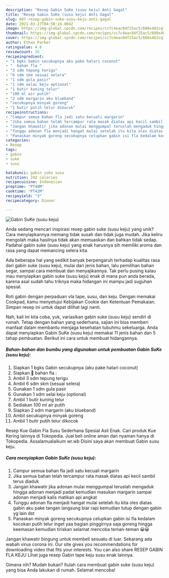 ```yaml
---
description: "Resep Gabin SuKe (susu keju) Anti Gagal"
title: "Resep Gabin SuKe (susu keju) Anti Gagal"
slug: 607-resep-gabin-suke-susu-keju-anti-gagal
date: 2021-03-27T04:58:24.804Z
image: https://img-global.cpcdn.com/recipes/cc7c4eac04f25ac5/680x482cq70/gabin-suke-susu-keju-foto-resep-utama.jpg
thumbnail: https://img-global.cpcdn.com/recipes/cc7c4eac04f25ac5/680x482cq70/gabin-suke-susu-keju-foto-resep-utama.jpg
cover: https://img-global.cpcdn.com/recipes/cc7c4eac04f25ac5/680x482cq70/gabin-suke-susu-keju-foto-resep-utama.jpg
author: Ethan Parker
ratingvalue: 4.8
reviewcount: 15
recipeingredient:
- "1 bgks Gabin secukupnya aku pake hatari coconut"
- "  bahan fla "
- "3 sdm tepung terigu"
- "6 sdm skm sesuai selera"
- "1 sdm gula pasir"
- "1 sdm selai keju optional"
- "1 butir kuning telur"
- "100 ml air putih"
- "2 sdm margarin aku blueband"
- "secukupnya minyak goreng"
- "1 butir putih telur dikocok"
recipeinstructions:
- "Campur semua bahan fla jadi satu kecuali margarin"
- "Jika semua bahan telah tercampur rata masak diatas api kecil sambil terus diaduk"
- "Jangan khawatir jika adonan mulai menggumpal teruslah mengaduk hingga adonan menjadi padat kemudian masukan margarin sampai adonan menjadi kalis matikan api angkat"
- "Tunggu adonan fla menjadi hangat mulai setelah itu kita oles diatas gabin aku pake tangan langsung biar rapi kemudian tutup dengan gabin yg lain dst"
- "Panaskan minyak goreng secukupnya celupkan gabin isi fla kedalam kocokan putih telur inget yaa bagian pinggirnya saja goreng hingga keemasan kemudian tiriskan selamat mencoba teman-teman 😀😀"
categories:
- Resep
tags:
- gabin
- suke
- susu

katakunci: gabin suke susu 
nutrition: 242 calories
recipecuisine: Indonesian
preptime: "PT40M"
cooktime: "PT42M"
recipeyield: "3"
recipecategory: Dinner

---
```



![Gabin SuKe (susu keju)](https://img-global.cpcdn.com/recipes/cc7c4eac04f25ac5/680x482cq70/gabin-suke-susu-keju-foto-resep-utama.jpg)

Anda sedang mencari inspirasi resep gabin suke (susu keju) yang unik? Cara menyiapkannya memang tidak susah dan tidak juga mudah. Jika keliru mengolah maka hasilnya tidak akan memuaskan dan bahkan tidak sedap. Padahal gabin suke (susu keju) yang enak harusnya sih memiliki aroma dan rasa yang dapat memancing selera kita.

Ada beberapa hal yang sedikit banyak berpengaruh terhadap kualitas rasa dari gabin suke (susu keju), mulai dari jenis bahan, lalu pemilihan bahan segar, sampai cara membuat dan menyajikannya. Tak perlu pusing kalau mau menyiapkan gabin suke (susu keju) enak di mana pun anda berada, karena asal sudah tahu triknya maka hidangan ini mampu jadi suguhan spesial.

Roti gabin dengan perpaduan vla tape, susu, dan keju. Dengan memakai Cookpad, kamu menyetujui Kebijakan Cookie dan Ketentuan Pemakaian. Simpan resep ini untuk dapat dilihat lagi nanti.


Nah, kali ini kita coba, yuk, variasikan gabin suke (susu keju) sendiri di rumah. Tetap dengan bahan yang sederhana, sajian ini bisa memberi manfaat dalam membantu menjaga kesehatan tubuhmu sekeluarga. Anda dapat menyiapkan Gabin SuKe (susu keju) memakai 11 jenis bahan dan 5 tahap pembuatan. Berikut ini cara untuk membuat hidangannya.

<!--inarticleads1-->

##### Bahan-bahan dan bumbu yang digunakan untuk pembuatan Gabin SuKe (susu keju):

1. Siapkan 1 bgks Gabin secukupnya (aku pake hatari coconut)
1. Siapkan  🍼 bahan fla :
1. Ambil 3 sdm tepung terigu
1. Ambil 6 sdm skm (sesuai selera)
1. Gunakan 1 sdm gula pasir
1. Gunakan 1 sdm selai keju (optional)
1. Ambil 1 butir kuning telur
1. Sediakan 100 ml air putih
1. Siapkan 2 sdm margarin (aku blueband)
1. Ambil secukupnya minyak goreng
1. Ambil 1 butir putih telur dikocok


Resep Kue Gabin Fla Susu Sederhana Spesial Asli Enak. Cari produk Kue Kering lainnya di Tokopedia. Jual beli online aman dan nyaman hanya di Tokopedia. Assalamualaikum wr.wb Disini saya akan membuat Gabin susu keju. 

<!--inarticleads2-->

##### Cara menyiapkan Gabin SuKe (susu keju):

1. Campur semua bahan fla jadi satu kecuali margarin
1. Jika semua bahan telah tercampur rata masak diatas api kecil sambil terus diaduk
1. Jangan khawatir jika adonan mulai menggumpal teruslah mengaduk hingga adonan menjadi padat kemudian masukan margarin sampai adonan menjadi kalis matikan api angkat
1. Tunggu adonan fla menjadi hangat mulai setelah itu kita oles diatas gabin aku pake tangan langsung biar rapi kemudian tutup dengan gabin yg lain dst
1. Panaskan minyak goreng secukupnya celupkan gabin isi fla kedalam kocokan putih telur inget yaa bagian pinggirnya saja goreng hingga keemasan kemudian tiriskan selamat mencoba teman-teman 😀😀


Jangan khawatir bingung untuk membeli sesuatu di luar. Sekarang ada wabah virus corona ini. Our site gives you recommendations for downloading video that fits your interests. You can also share RESEP GABIN FLA KEJU Lihat juga resep Gabin tape keju susu enak lainnya. 

Gimana nih? Mudah bukan? Itulah cara membuat gabin suke (susu keju) yang bisa Anda lakukan di rumah. Selamat mencoba!

